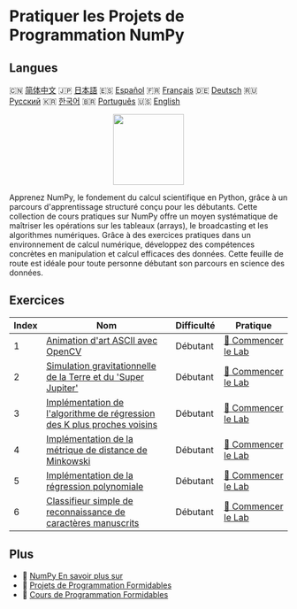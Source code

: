 # Pratiquer les Projets de Programmation NumPy

## Langues

🇨🇳 [简体中文](README_zh.md) 🇯🇵 [日本語](README_ja.md) 🇪🇸 [Español](README_es.md) 🇫🇷 [Français](README_fr.md) 🇩🇪 [Deutsch](README_de.md) 🇷🇺 [Русский](README_ru.md) 🇰🇷 [한국어](README_ko.md) 🇧🇷 [Português](README_pt.md) 🇺🇸 [English](README.md) 

<div align="center">
<img width="128px" src="https://file.labex.io/path/gdqX0QgXsYjL.png">
</div>

Apprenez NumPy, le fondement du calcul scientifique en Python, grâce à un parcours d'apprentissage structuré conçu pour les débutants. Cette collection de cours pratiques sur NumPy offre un moyen systématique de maîtriser les opérations sur les tableaux (arrays), le broadcasting et les algorithmes numériques. Grâce à des exercices pratiques dans un environnement de calcul numérique, développez des compétences concrètes en manipulation et calcul efficaces des données. Cette feuille de route est idéale pour toute personne débutant son parcours en science des données.

## Exercices

|   Index | Nom                                                                                                                                                                    | Difficulté   | Pratique                                                                                                           |
|---------|------------------------------------------------------------------------------------------------------------------------------------------------------------------------|--------------|--------------------------------------------------------------------------------------------------------------------|
|       1 | [Animation d'art ASCII avec OpenCV](https://labex.io/fr/courses/project-ascii-art-animation-with-opencv)                                                               | Débutant     | [🚀 Commencer le Lab](https://labex.io/fr/courses/project-ascii-art-animation-with-opencv)                         |
|       2 | [Simulation gravitationnelle de la Terre et du 'Super Jupiter'](https://labex.io/fr/courses/project-gravitational-simulation-of-earth-and-super-jupiter)               | Débutant     | [🚀 Commencer le Lab](https://labex.io/fr/courses/project-gravitational-simulation-of-earth-and-super-jupiter)     |
|       3 | [Implémentation de l'algorithme de régression des K plus proches voisins](https://labex.io/fr/courses/project-k-nearest-neighbors-regression-algorithm-implementation) | Débutant     | [🚀 Commencer le Lab](https://labex.io/fr/courses/project-k-nearest-neighbors-regression-algorithm-implementation) |
|       4 | [Implémentation de la métrique de distance de Minkowski](https://labex.io/fr/courses/project-implementing-minkowski-distance-metric)                                   | Débutant     | [🚀 Commencer le Lab](https://labex.io/fr/courses/project-implementing-minkowski-distance-metric)                  |
|       5 | [Implémentation de la régression polynomiale](https://labex.io/fr/courses/project-polynomial-regression-implementation-and-application)                                | Débutant     | [🚀 Commencer le Lab](https://labex.io/fr/courses/project-polynomial-regression-implementation-and-application)    |
|       6 | [Classifieur simple de reconnaissance de caractères manuscrits](https://labex.io/fr/courses/project-simple-handwritten-character-recognition-classifier)               | Débutant     | [🚀 Commencer le Lab](https://labex.io/fr/courses/project-simple-handwritten-character-recognition-classifier)     |

## Plus

- 🔗 [NumPy En savoir plus sur](https://labex.io/fr/skilltrees/numpy)
- 🔗 [Projets de Programmation Formidables](https://github.com/labex-labs/awesome-programming-projects)
- 🔗 [Cours de Programmation Formidables](https://github.com/labex-labs/awesome-programming-courses)


